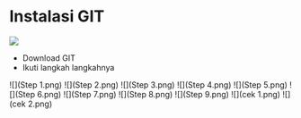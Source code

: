 # Instalasi GIT

![](https://github.githubassets.com/images/modules/logos_page/GitHub-Mark.png)

- Download GIT
- Ikuti langkah langkahnya

![](Step 1.png)
![](Step 2.png)
![](Step 3.png)
![](Step 4.png)
![](Step 5.png)
![](Step 6.png)
![](Step 7.png)
![](Step 8.png)
![](Step 9.png)
![](cek 1.png)
![](cek 2.png)
